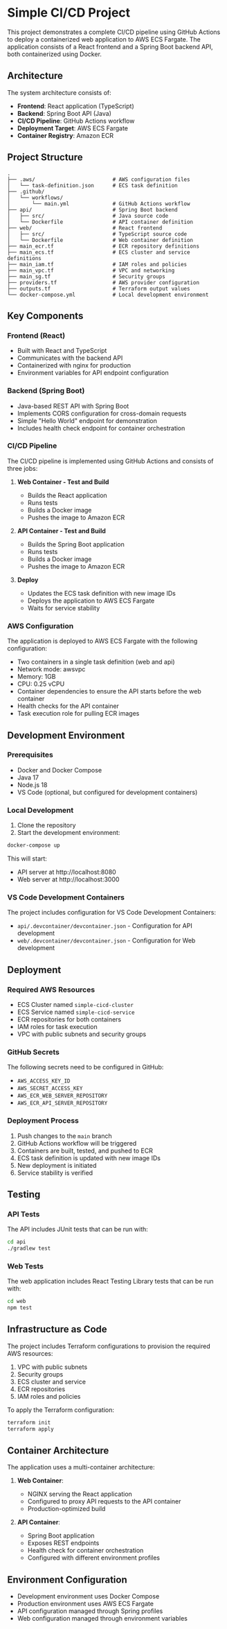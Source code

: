 # Simple CI/CD Project

This project demonstrates a complete CI/CD pipeline using GitHub Actions to deploy a containerized web application to AWS ECS Fargate. The application consists of a React frontend and a Spring Boot backend API, both containerized using Docker.

## Architecture

The system architecture consists of:

- **Frontend**: React application (TypeScript)
- **Backend**: Spring Boot API (Java)
- **CI/CD Pipeline**: GitHub Actions workflow
- **Deployment Target**: AWS ECS Fargate
- **Container Registry**: Amazon ECR

## Project Structure

```
.
├── .aws/                         # AWS configuration files
│   └── task-definition.json      # ECS task definition
├── .github/
│   └── workflows/
│       └── main.yml              # GitHub Actions workflow
├── api/                          # Spring Boot backend
│   ├── src/                      # Java source code
│   └── Dockerfile                # API container definition
├── web/                          # React frontend
│   ├── src/                      # TypeScript source code
│   └── Dockerfile                # Web container definition
├── main_ecr.tf                   # ECR repository definitions
├── main_ecs.tf                   # ECS cluster and service definitions
├── main_iam.tf                   # IAM roles and policies
├── main_vpc.tf                   # VPC and networking
├── main_sg.tf                    # Security groups
├── providers.tf                  # AWS provider configuration
├── outputs.tf                    # Terraform output values
└── docker-compose.yml            # Local development environment
```

## Key Components

### Frontend (React)

- Built with React and TypeScript
- Communicates with the backend API
- Containerized with nginx for production
- Environment variables for API endpoint configuration

### Backend (Spring Boot)

- Java-based REST API with Spring Boot
- Implements CORS configuration for cross-domain requests
- Simple "Hello World" endpoint for demonstration
- Includes health check endpoint for container orchestration

### CI/CD Pipeline

The CI/CD pipeline is implemented using GitHub Actions and consists of three jobs:

1. **Web Container - Test and Build**
   - Builds the React application
   - Runs tests
   - Builds a Docker image
   - Pushes the image to Amazon ECR

2. **API Container - Test and Build**
   - Builds the Spring Boot application
   - Runs tests
   - Builds a Docker image
   - Pushes the image to Amazon ECR

3. **Deploy**
   - Updates the ECS task definition with new image IDs
   - Deploys the application to AWS ECS Fargate
   - Waits for service stability

### AWS Configuration

The application is deployed to AWS ECS Fargate with the following configuration:

- Two containers in a single task definition (web and api)
- Network mode: awsvpc
- Memory: 1GB
- CPU: 0.25 vCPU
- Container dependencies to ensure the API starts before the web container
- Health checks for the API container
- Task execution role for pulling ECR images

## Development Environment

### Prerequisites

- Docker and Docker Compose
- Java 17
- Node.js 18
- VS Code (optional, but configured for development containers)

### Local Development

1. Clone the repository
2. Start the development environment:

```bash
docker-compose up
```

This will start:
- API server at http://localhost:8080
- Web server at http://localhost:3000

### VS Code Development Containers

The project includes configuration for VS Code Development Containers:

- `api/.devcontainer/devcontainer.json` - Configuration for API development
- `web/.devcontainer/devcontainer.json` - Configuration for Web development

## Deployment

### Required AWS Resources

- ECS Cluster named `simple-cicd-cluster`
- ECS Service named `simple-cicd-service`
- ECR repositories for both containers
- IAM roles for task execution
- VPC with public subnets and security groups

### GitHub Secrets

The following secrets need to be configured in GitHub:

- `AWS_ACCESS_KEY_ID`
- `AWS_SECRET_ACCESS_KEY`
- `AWS_ECR_WEB_SERVER_REPOSITORY`
- `AWS_ECR_API_SERVER_REPOSITORY`

### Deployment Process

1. Push changes to the `main` branch
2. GitHub Actions workflow will be triggered
3. Containers are built, tested, and pushed to ECR
4. ECS task definition is updated with new image IDs
5. New deployment is initiated
6. Service stability is verified

## Testing

### API Tests

The API includes JUnit tests that can be run with:

```bash
cd api
./gradlew test
```

### Web Tests

The web application includes React Testing Library tests that can be run with:

```bash
cd web
npm test
```

## Infrastructure as Code

The project includes Terraform configurations to provision the required AWS resources:

1. VPC with public subnets
2. Security groups
3. ECS cluster and service
4. ECR repositories
5. IAM roles and policies

To apply the Terraform configuration:

```bash
terraform init
terraform apply
```

## Container Architecture

The application uses a multi-container architecture:

1. **Web Container**:
   - NGINX serving the React application
   - Configured to proxy API requests to the API container
   - Production-optimized build

2. **API Container**:
   - Spring Boot application
   - Exposes REST endpoints
   - Health check for container orchestration
   - Configured with different environment profiles

## Environment Configuration

- Development environment uses Docker Compose
- Production environment uses AWS ECS Fargate
- API configuration managed through Spring profiles
- Web configuration managed through environment variables
